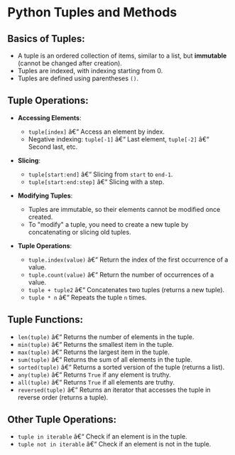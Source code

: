 
# Python Tuples and Methods

## Basics of Tuples:
- A tuple is an ordered collection of items, similar to a list, but **immutable** (cannot be changed after creation).
- Tuples are indexed, with indexing starting from 0.
- Tuples are defined using parentheses `()`.

## Tuple Operations:
- **Accessing Elements**:
  - `tuple[index]` â€“ Access an element by index.
  - Negative indexing: `tuple[-1]` â€“ Last element, `tuple[-2]` â€“ Second last, etc.

- **Slicing**:
  - `tuple[start:end]` â€“ Slicing from `start` to `end-1`.
  - `tuple[start:end:step]` â€“ Slicing with a step.

- **Modifying Tuples**:
  - Tuples are immutable, so their elements cannot be modified once created.
  - To "modify" a tuple, you need to create a new tuple by concatenating or slicing old tuples.

- **Tuple Operations**:
  - `tuple.index(value)` â€“ Return the index of the first occurrence of a value.
  - `tuple.count(value)` â€“ Return the number of occurrences of a value.
  - `tuple + tuple2` â€“ Concatenates two tuples (returns a new tuple).
  - `tuple * n` â€“ Repeats the tuple `n` times.

## Tuple Functions:
- `len(tuple)` â€“ Returns the number of elements in the tuple.
- `min(tuple)` â€“ Returns the smallest item in the tuple.
- `max(tuple)` â€“ Returns the largest item in the tuple.
- `sum(tuple)` â€“ Returns the sum of all elements in the tuple.
- `sorted(tuple)` â€“ Returns a sorted version of the tuple (returns a list).
- `any(tuple)` â€“ Returns `True` if any element is truthy.
- `all(tuple)` â€“ Returns `True` if all elements are truthy.
- `reversed(tuple)` â€“ Returns an iterator that accesses the tuple in reverse order (returns a tuple).

## Other Tuple Operations:
- `tuple in iterable` â€“ Check if an element is in the tuple.
- `tuple not in iterable` â€“ Check if an element is not in the tuple.